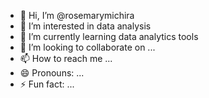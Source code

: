 - 👋 Hi, I’m @rosemarymichira
- 👀 I’m interested in data analysis
- 🌱 I’m currently learning data analytics tools
- 💞️ I’m looking to collaborate on ...
- 📫 How to reach me ...
- 😄 Pronouns: ...
- ⚡ Fun fact: ...

<!---
rosemarymichira/rosemarymichira is a ✨ special ✨ repository because its `README.md` (this file) appears on your GitHub profile.
You can click the Preview link to take a look at your changes.
--->
